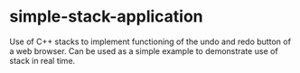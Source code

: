 # simple-stack-application
Use of C++ stacks to implement functioning of the undo and redo button of a web browser. Can be used as a simple example to demonstrate use of stack in real time.
